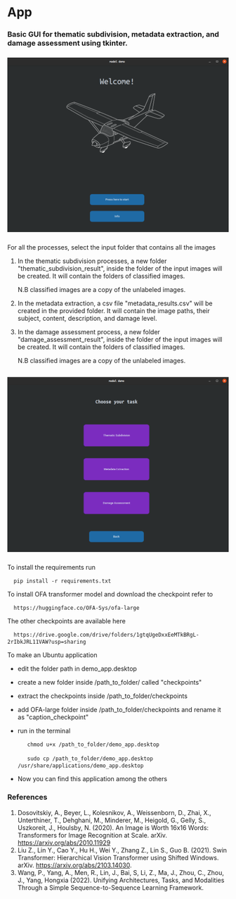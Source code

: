 # App

### Basic GUI for thematic subdivision, metadata extraction, and damage assessment using tkinter.
###
![alt text](./imgs/start.png)

###
For all the processes, select the input folder that contains all the images
1. In the thematic subdivision processes, a new folder "thematic_subdivision_result",  inside the folder of the input images will be created. 
It will contain the folders of classified images.

    N.B classified images are a copy of the unlabeled images.


2. In the metadata extraction, a csv file "metadata_results.csv" will be created in the provided folder. It will contain the image paths, their subject, content,
description, and damage level.


3. In the damage assessment process, a new folder "damage_assessment_result",  inside the folder of the input images will be created. 
It will contain the folders of classified images.

    N.B classified images are a copy of the unlabeled images.


##


![alt text](./imgs/tasks.png)

###

To install the requirements run
      
      pip install -r requirements.txt

To install OFA transformer model and download the checkpoint refer to
      
      https://huggingface.co/OFA-Sys/ofa-large

The other checkpoints are available here

      https://drive.google.com/drive/folders/1gtqUgeDxxEeMTkBRgL-2rIbkJRL11VAW?usp=sharing
      

To make an Ubuntu application
   * edit the folder path in demo_app.desktop
   * create a new folder inside /path_to_folder/ called "checkpoints"
   * extract the checkpoints inside /path_to_folder/checkpoints
   * add OFA-large folder inside /path_to_folder/checkpoints and rename it as "caption_checkpoint"

   * run in the terminal
        
            chmod u+x /path_to_folder/demo_app.desktop
        
            sudo cp /path_to_folder/demo_app.desktop /usr/share/applications/demo_app.desktop
      
   * Now you can find this application among the others
###

### References
1.  Dosovitskiy, A., Beyer, L., Kolesnikov, A., Weissenborn, D., Zhai, X., Unterthiner, T., Dehghani, M., Minderer, M., Heigold, G., Gelly, S., Uszkoreit, J., Houlsby, N. (2020). An Image is Worth 16x16 Words: Transformers for Image Recognition at Scale. arXiv. https://arxiv.org/abs/2010.11929
2. Liu Z.,  Lin Y., Cao Y., Hu H., Wei Y., Zhang Z., Lin S., Guo B. (2021). Swin Transformer: Hierarchical Vision Transformer using Shifted Windows. arXiv. https://arxiv.org/abs/2103.14030.
3. Wang, P., Yang, A., Men, R., Lin, J., Bai, S, Li, Z., Ma, J., Zhou, C., Zhou, J., Yang, Hongxia (2022). Unifying Architectures, Tasks, and Modalities Through a Simple Sequence-to-Sequence Learning Framework.